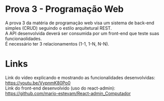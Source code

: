 # Prova 3 - Programação Web

A prova 3 da matéria de programação web visa um sistema de back-end simples (CRUD) seguindo o estilo arquitetural REST. </br>
A API desenvolvida deverá ser consumida por um front-end que teste suas funcionaolidades. </br>
É necessário ter 3 relacionamentos (1-1, 1-N, N-N). </br>

# Links
Link do vídeo explicando e mostrando as funcionalidades desenvolvidas:
https://youtu.be/VypnmK80Po0
</br>
Link do front-end desenvolvido (uso do react-admin): https://github.com/mario-estevam/React-admin_Computador</br>
